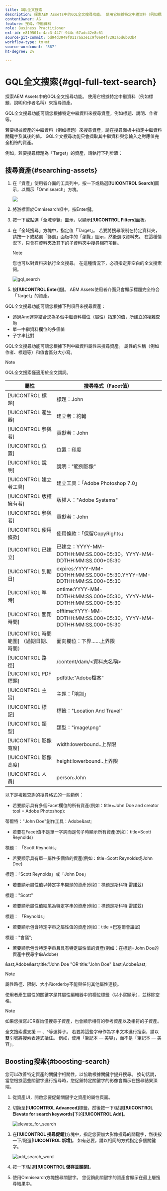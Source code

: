 ```yaml
---
title: GQL全文搜索
description: 探索AEM Assets中的GQL全文搜尋功能。 使用它根據特定中繼資料（例如標題、說明和作者名稱）來搜尋資產。
contentOwner: AG
feature: 搜尋，中繼資料
role: Business Practitioner
exl-id: e819501c-4ac3-447f-944c-67adc42e8c61
source-git-commit: bd94d3949f0117aa3e1c9f0e84f7293a5d6b03b4
workflow-type: tm+mt
source-wordcount: '887'
ht-degree: 2%

---
```


# GQL全文搜索{#gql-full-text-search}

探索AEM Assets中的GQL全文搜尋功能。 使用它根據特定中繼資料（例如標題、說明和作者名稱）來搜尋資產。

GQL全文搜尋功能可讓您根據特定中繼資料來搜尋資產，例如標題、說明、作者等。

若要根據資產的中繼資料（例如標題）來搜尋資產，請在搜尋面板中指定中繼資料關鍵字及其後的值。 GQL全文搜尋功能只會擷取其中繼資料與您輸入之對應值完全相符的資產。

例如，若要搜尋標題為「Target」的資產，請執行下列步驟：

## 搜尋資產{#searching-assets}

1. 在「資產」使用者介面的工具列中，按一下或點選&#x200B;**[!UICONTROL Search]**&#x200B;圖示，以顯示「Omnisearch」方塊。

   ![](assets/do-not-localize/chlimage_1.png)

1. 將游標置於Omnisearch框中，按Enter鍵。
1. 按一下或點選「全域導覽」圖示，以顯示&#x200B;**[!UICONTROL Filters]**&#x200B;面板。
1. 在「全域搜尋」方塊中，指定值「Target」。 若要將搜尋限制在特定資料夾，請按一下或點選「篩選」面板中的「瀏覽」圖示，然後選取資料夾。 在這種情況下，只會在資料夾及其下的子資料夾中搜尋相符項目。

   >[!NOTE]
   >
   >您也可以對資料夾執行全文搜尋。 在這種情況下，必須指定非空白的全文搜索詞。

   ![gql_search](assets/gql_search.png)

1. 按&#x200B;**[!UICONTROL Enter]**&#x200B;鍵。 AEM Assets使用者介面只會顯示標題完全符合「Target」的資產。

GQL全文搜尋功能可讓您根據下列項目來搜尋資產：

* 透過And運算結合您為多個中繼資料欄位（屬性）指定的值，所建立的複雜查詢
* 單一中繼資料欄位的多個值
* 子字串比對

GQL全文搜尋功能可讓您根據下列中繼資料屬性來搜尋資產。 屬性的名稱（例如作者、標題等）和值會區分大小寫。

>[!NOTE]
>
>GQL全文搜索僅適用於全文謂詞。

| 屬性 | 搜尋格式（Facet值） |
|---|---|
| [!UICONTROL 標題] | 標題：John |
| [!UICONTROL 產生器] | 建立者：約翰 |
| [!UICONTROL 參與者] | 貢獻者：John |
| [!UICONTROL 位置] | 位置：印度 |
| [!UICONTROL 說明] | 說明：&quot;範例影像&quot; |
| [!UICONTROL 建立者工具] | 建立工具：「Adobe Photoshop 7.0」 |
| [!UICONTROL 版權擁有者] | 版權人：&quot;Adobe Systems&quot; |
| [!UICONTROL 參與者] | 貢獻者：John |
| [!UICONTROL 使用條款] | 使用條款：「保留CopyRights」 |
| [!UICONTROL 已建立] | 已建立：YYYY-MM-DDTHH:MM:SS.000+05:30。YYYY-MM-DDTHH:MM:SS.000+05:30 |
| [!UICONTROL 到期日] | expires:YYYY-MM-DDTHH:MM:SS.000+05:30.YYYY-MM-DDTHH:MM:SS.000+05:30 |
| [!UICONTROL 準時] | ontime:YYYY-MM-DDTHH:MM:SS.000+05:30。YYYY-MM-DDTHH:MM:SS.000+05:30 |
| [!UICONTROL 關閉時間] | offtime:YYYY-MM-DDTHH:MM:SS.000+05:30。YYYY-MM-DDTHH:MM:SS.000+05:30 |
| [!UICONTROL 時間範圍] （過期日期、時間） | 面向欄位：下界……上界限 |
| [!UICONTROL 路徑] | /content/dam/&lt;資料夾名稱> |
| [!UICONTROL PDF 標題] | pdftitle:&quot;Adobe檔案&quot; |
| [!UICONTROL 主旨] | 主題：「培訓」 |
| [!UICONTROL 標記] | 標籤：&quot;Location And Travel&quot; |
| [!UICONTROL 類型] | 類型：&quot;image\png&quot; |
| [!UICONTROL 影像寬度] | width:lowerbound..上界限 |
| [!UICONTROL 影像高度] | height:lowerbound..上界限 |
| [!UICONTROL 人員] | person:John |

以下是複雜查詢的搜尋格式的一些範例：

* 若要顯示具有多個Facet欄位的所有資產(例如：title=John Doe and creator tool = Adobe Photoshop):

蒂爾特：&quot;John Doe&quot;創作工具：Adobe&amp;ast;

* 若要在Facet值不是單一字詞而是句子時顯示所有資產(例如：title=Scott Reynolds)

標題： 「Scott Reynolds」

* 若要顯示具有單一屬性多個值的資產(例如：title=Scott Reynolds或John Doe)

標題：「Scott Reynolds」或「John Doe」

* 若要顯示屬性值以特定字串開頭的資產(例如：標題是斯科特·雷諾茲)

標題：&quot;Scott&quot;

* 若要顯示屬性值結尾為特定字串的資產(例如：標題是斯科特·雷諾茲)

標題： 「Reynolds」

* 若要顯示包含特定字串之屬性值的資產(例如：title =巴塞爾會議室)

標題：&quot;會議&quot;;

* 若要顯示包含特定字串且具有特定屬性值的資產(例如：在標題=John Doe的資產中搜尋字串Adobe)

&amp;ast;Adobe&amp;ast;title:&quot;John Doe &quot;OR title:&quot;John Doe&quot; &amp;ast;Adobe&amp;ast;

>[!NOTE]
>
>屬性路徑、限制、大小和orderby不能與任何其他屬性連接。
>
>使用者產生屬性的關鍵字是其屬性編輯器中的欄位標籤（以小寫顯示），並移除空格。


>[!NOTE]
>
>如果您撰寫JCR查詢僅搜尋子資產，也會顯示相符的參考資產以及相符的子資產。

全文搜索還支援 — 、^等運算子。 若要將這些字母作為字串文本進行搜索，請以雙引號將搜索表達式括住。 例如，使用「筆記本 — 美容」，而不是「筆記本 — 美容」。

## Boosting搜索{#boosting-search}

您可以改善特定資產的關鍵字相關性，以協助根據關鍵字提升搜尋。 換句話說，當您根據這些關鍵字進行搜尋時，您促銷特定關鍵字的影像會顯示在搜尋結果頂端。

1. 從資產UI，開啟您要促銷關鍵字之資產的屬性頁面。
1. 切換至&#x200B;**[!UICONTROL Advanced]**&#x200B;標籤，然後按一下/點選&#x200B;**[!UICONTROL Elevate for search keywords]**&#x200B;下的&#x200B;**[!UICONTROL Add]**。

   ![elevate_for_search](assets/elevate_for_search.png)

1. 在&#x200B;**[!UICONTROL 搜尋促銷]**&#x200B;方塊中，指定您要加大影像搜尋的關鍵字，然後按一下/點選&#x200B;**[!UICONTROL 新增]**。 如有必要，請以相同的方式指定多個關鍵字。

   ![add_search_word](assets/add_search_word.png)

1. 按一下/點選&#x200B;**[!UICONTROL 儲存並關閉]**。
1. 使用Omnisearch方塊搜尋關鍵字。 您促銷此關鍵字的資產會顯示在最上層搜尋結果中。
